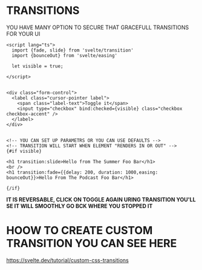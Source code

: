 # TRANSITIONS

YOU HAVE MANY OPTION TO SECURE THAT GRACEFULL TRANSITIONS FOR YOUR UI


```svelte
<script lang="ts">
  import {fade, slide} from 'svelte/transition'
  import {bounceOut} from 'svelte/easing'

  let visible = true;

</script>


<div class="form-control">
  <label class="cursor-pointer label">
    <span class="label-text">Toggle it</span>
    <input type="checkbox" bind:checked={visible} class="checkbox checkbox-accent" />
  </label>
</div>


<!-- YOU CAN SET UP PARAMETRS OR YOU CAN USE DEFAULTS -->
<!-- TRANSITION WILL START WHEN ELEMENT "RENDERS IN OR OUT" -->
{#if visible}

<h1 transition:slide>Hello from The Summer Foo Bar</h1>
<br />
<h1 transition:fade={{delay: 200, duration: 1000,easing: bounceOut}}>Hello From The Podcast Foo Bar</h1>

{/if}
```

**IT IS REVERSABLE, CLICK ON TOGGLE AGAIN URING TRANSITION YOU'LL SE IT WILL SMOOTHLY GO BCK WHERE YOU STOPPED IT**

# HOOW TO CREATE CUSTOM TRANSITION YOU CAN SEE HERE

<https://svelte.dev/tutorial/custom-css-transitions>